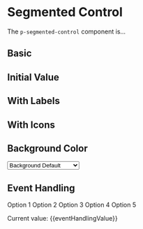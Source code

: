 # Segmented Control

The `p-segmented-control` component is...

<TableOfContents></TableOfContents>

## Basic

<Playground :markup="basicMarkup" :config="config"></Playground>

## Initial Value

<Playground :markup="initialValueMarkup" :config="config"></Playground>

## With Labels

<Playground :markup="withLabelsMarkup" :config="config"></Playground>

## With Icons

<Playground :markup="withIconsMarkup" :config="config"></Playground>

## Background Color

<Playground :markup="backgroundColorMarkup" :config="{ ...config, colorScheme: backgroundColor.replace('background-', '') }">
  <select v-model="backgroundColor" aria-label="Select background color">
    <option disabled>Select background color</option>
    <option value="background-default">Background Default</option>
    <option value="background-surface">Background Surface</option>
  </select>
</Playground>

## Event Handling

<Playground :frameworkMarkup="eventHandlingMarkup" :config="config">
  <p-segmented-control v-on:segmentedControlChange="eventHandlingValue = $event.detail.value">
    <p-segmented-control-item value="1">Option 1</p-segmented-control-item>
    <p-segmented-control-item value="2">Option 2</p-segmented-control-item>
    <p-segmented-control-item value="3">Option 3</p-segmented-control-item>
    <p-segmented-control-item value="4">Option 4</p-segmented-control-item>
    <p-segmented-control-item value="5">Option 5</p-segmented-control-item>
  </p-segmented-control>

  <p>Current value: {{eventHandlingValue}}</p>
</Playground>

<script lang="ts">
import Vue from 'vue';
import Component from 'vue-class-component';
import { getSegmentedControlCodeSamples } from '@porsche-design-system/shared';
  
@Component
export default class Code extends Vue {
  config = { themeable: true };
  backgroundColor = 'background-default';

  abcItems = `<p-segmented-control-item value="a">A</p-segmented-control-item>
  <p-segmented-control-item value="b">B</p-segmented-control-item>
  <p-segmented-control-item value="c">C</p-segmented-control-item>
  <p-segmented-control-item value="d">D</p-segmented-control-item>
  <p-segmented-control-item value="e">E</p-segmented-control-item>`;

  optionItems = `<p-segmented-control-item value="1">Option 1</p-segmented-control-item>
  <p-segmented-control-item value="2">Option 2</p-segmented-control-item>
  <p-segmented-control-item value="3">Option 3</p-segmented-control-item>
  <p-segmented-control-item value="4" disabled>Option 4</p-segmented-control-item>
  <p-segmented-control-item value="5">Option 5</p-segmented-control-item>`;

  basicMarkup = `<p-segmented-control>
  ${this.abcItems}
</p-segmented-control>`;

  initialValueMarkup = `<p-segmented-control value="2">
  ${this.optionItems}
</p-segmented-control>`;

  withLabelsMarkup = `<p-segmented-control>
  ${this.optionItems.replace(/value="\d"/g, '$& label="Label"')}
</p-segmented-control>`;

  get withIconsMarkup() {
    let i = 0;
    const icons = ['truck', 'car', 'bell', 'garage', require('../../assets/icon-custom-kaixin.svg')]; 
    const items = this.optionItems.replace(/value="\d"/g, (match) => {
      const attr = icons[i].includes('.svg') ? 'icon-source' : 'icon';
      return `${match} ${attr}="${icons[i++]}"`;
    });

    return `<p-segmented-control>
  ${items}
</p-segmented-control>`;
  };

  get backgroundColorMarkup() {
    return `<p-segmented-control background-color="${this.backgroundColor}">
  ${this.optionItems}
</p-segmented-control>`;
  };

  eventHandlingMarkup = getSegmentedControlCodeSamples();
  eventHandlingValue = '';
}
</script>

